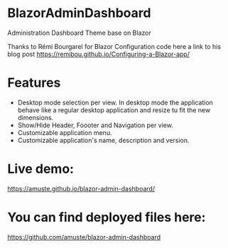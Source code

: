 # BlazorAdminDashboard
Administration Dashboard Theme base on Blazor

Thanks to Rémi Bourgarel for Blazor Configuration code here a link to his blog post
https://remibou.github.io/Configuring-a-Blazor-app/

# Features
- Desktop mode selection per view. In desktop mode the application behave like a regular desktop application and resize tu fit the new dimensions.
- Show/Hide Header, Foooter and Navigation per view. 
- Customizable application menu.
- Customizable application's name, description and version.

# Live demo:
https://amuste.github.io/blazor-admin-dashboard/

# You can find deployed files here:
https://github.com/amuste/blazor-admin-dashboard
